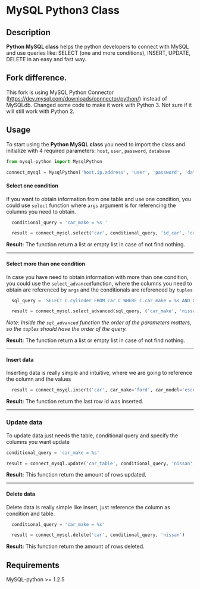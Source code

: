 MySQL Python3 Class
===========

## Description

**Python MySQL class** helps the python developers to connect with MySQL and use queries like: SELECT (one and more conditions), INSERT, UPDATE, DELETE in an easy and fast way.

## Fork difference.
This fork is using  MySQL Python Connector (https://dev.mysql.com/downloads/connector/python/) instead of MySQLdb. 
Changed some code to make it work with Python 3. 
Not sure if it will still work with Python 2.

## Usage

To start using the **Python MySQL class** you need to import the class and initialize with 4 required parameters: `host`, `user`, `password`, `database`

```python
from mysql-python import MysqlPython

connect_mysql = MysqlPython('host.ip.address', 'user', 'password', 'database')
```

#### Select one condition

If you want to obtain information from one table and use one condition, you could use `select` function where `args` argument is for referencing the columns you need to obtain.

```python
  conditional_query = 'car_make = %s '

  result = connect_mysql.select('car', conditional_query, 'id_car', 'car_text', car_make='nissan')
```

**Result:**
  The function return a list or empty list in case of not find nothing.

---

#### Select more than one condition

In case you have need to obtain information with more than one condition, you could use the `select_advanced`function, where the columns you need to obtain are referenced by `args` and the conditionals are referenced by `tuples`

```python
  sql_query = 'SELECT C.cylinder FROM car C WHERE C.car_make = %s AND C.car_model = %s'

  result = connect_mysql.select_advanced(sql_query, ('car_make', 'nissan'),('car_model','altima'))
```

*Note: Inside the `sql_advanced` function the order of the parameters matters, so the `tuples` should have the order of the query.*

**Result:**
  The function return a list or empty list in case of not find nothing.

---

#### Insert data

Inserting data is really simple and intuitive, where we are going to reference the column and the values

```python
  result = connect_msyql.insert('car', car_make='ford', car_model='escort', car_year='2005')
```

**Result:**
The function return the last row id was inserted.

---

### Update data

To update data just needs the table, conditional query and specify the columns you want update

```python
conditional_query = 'car_make = %s'

result = connect_mysql.update('car_table', conditional_query, 'nissan', car_model='escort', car_year='2005')
```

**Result:**
This function return the amount of rows updated.

---

#### Delete data

Delete data is really simple like insert, just reference the column as condition and table.

```python
  conditional_query = 'car_make = %s'

  result = connect_mysql.delete('car', conditional_query, 'nissan')
```

**Result:**
This function return the amount of rows deleted.

## Requirements

MySQL-python >= 1.2.5
